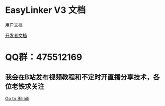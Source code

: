 # EasyLinker V3 文档
[用户文档](./user.md)

[开发者文档](./dev.md)
# QQ群：475512169
## 我会在B站发布视频教程和不定时开直播分享技术，各位老铁求关注
[Go to Bilibili](https://space.bilibili.com/14649762/#/)
